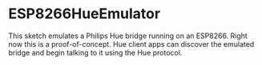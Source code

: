 # ESP8266HueEmulator
This sketch emulates a Philips Hue bridge running on an ESP8266. Right now this is a proof-of-concept. Hue client apps can discover the emulated bridge and begin talking to it using the Hue protocol.
